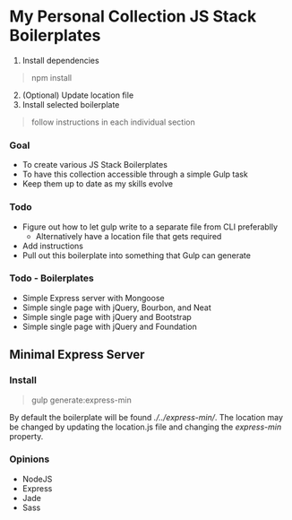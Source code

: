 # My Personal Collection JS Stack Boilerplates

1. Install dependencies
  > npm install
2. (Optional) Update location file
3. Install selected boilerplate
  > follow instructions in each individual section

### Goal
- To create various JS Stack Boilerplates
- To have this collection accessible through a simple Gulp task
- Keep them up to date as my skills evolve

### Todo
- Figure out how to let gulp write to a separate file from CLI preferablly
  - Alternatively have a location file that gets required
- Add instructions
- Pull out this boilerplate into something that Gulp can generate

### Todo - Boilerplates
- Simple Express server with Mongoose
- Simple single page with jQuery, Bourbon, and Neat
- Simple single page with jQuery and Bootstrap
- Simple single page with jQuery and Foundation

## Minimal Express Server

### Install

> gulp generate:express-min

By default the boilerplate will be found _./../express-min/_. The location may 
be changed by updating the location.js file and changing the _express-min_ 
property.

### Opinions
- NodeJS
- Express
- Jade
- Sass